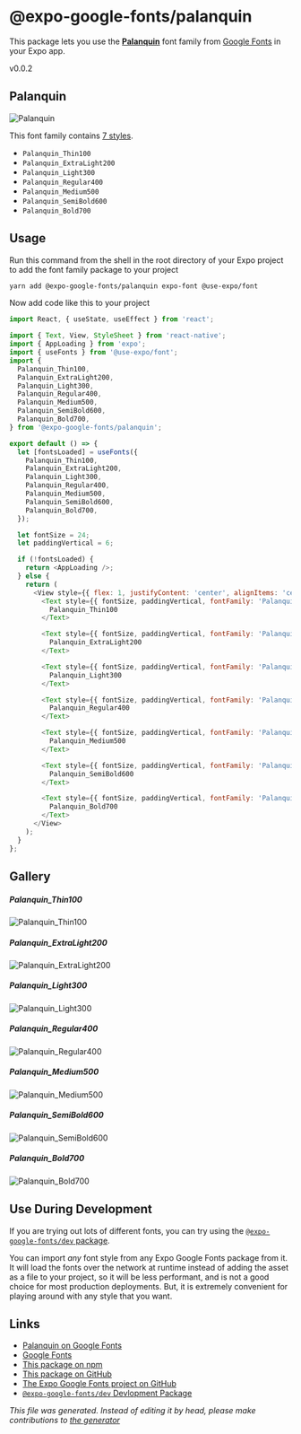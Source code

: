# @expo-google-fonts/palanquin

This package lets you use the [**Palanquin**](https://fonts.google.com/specimen/Palanquin) font family from [Google Fonts](https://fonts.google.com/) in your Expo app.

v0.0.2

## Palanquin

![Palanquin](./font-family.png)

This font family contains [7 styles](#gallery).

- `Palanquin_Thin100`
- `Palanquin_ExtraLight200`
- `Palanquin_Light300`
- `Palanquin_Regular400`
- `Palanquin_Medium500`
- `Palanquin_SemiBold600`
- `Palanquin_Bold700`

## Usage

Run this command from the shell in the root directory of your Expo project to add the font family package to your project
```sh
yarn add @expo-google-fonts/palanquin expo-font @use-expo/font
```

Now add code like this to your project
```js
import React, { useState, useEffect } from 'react';

import { Text, View, StyleSheet } from 'react-native';
import { AppLoading } from 'expo';
import { useFonts } from '@use-expo/font';
import {
  Palanquin_Thin100,
  Palanquin_ExtraLight200,
  Palanquin_Light300,
  Palanquin_Regular400,
  Palanquin_Medium500,
  Palanquin_SemiBold600,
  Palanquin_Bold700,
} from '@expo-google-fonts/palanquin';

export default () => {
  let [fontsLoaded] = useFonts({
    Palanquin_Thin100,
    Palanquin_ExtraLight200,
    Palanquin_Light300,
    Palanquin_Regular400,
    Palanquin_Medium500,
    Palanquin_SemiBold600,
    Palanquin_Bold700,
  });

  let fontSize = 24;
  let paddingVertical = 6;

  if (!fontsLoaded) {
    return <AppLoading />;
  } else {
    return (
      <View style={{ flex: 1, justifyContent: 'center', alignItems: 'center' }}>
        <Text style={{ fontSize, paddingVertical, fontFamily: 'Palanquin_Thin100' }}>
          Palanquin_Thin100
        </Text>

        <Text style={{ fontSize, paddingVertical, fontFamily: 'Palanquin_ExtraLight200' }}>
          Palanquin_ExtraLight200
        </Text>

        <Text style={{ fontSize, paddingVertical, fontFamily: 'Palanquin_Light300' }}>
          Palanquin_Light300
        </Text>

        <Text style={{ fontSize, paddingVertical, fontFamily: 'Palanquin_Regular400' }}>
          Palanquin_Regular400
        </Text>

        <Text style={{ fontSize, paddingVertical, fontFamily: 'Palanquin_Medium500' }}>
          Palanquin_Medium500
        </Text>

        <Text style={{ fontSize, paddingVertical, fontFamily: 'Palanquin_SemiBold600' }}>
          Palanquin_SemiBold600
        </Text>

        <Text style={{ fontSize, paddingVertical, fontFamily: 'Palanquin_Bold700' }}>
          Palanquin_Bold700
        </Text>
      </View>
    );
  }
};

```

## Gallery

##### Palanquin_Thin100
![Palanquin_Thin100](./c2f2587b9d7e9715b99bbe03f6115a2dcf52f8cb016c7e31f06e26561f3f13bb.ttf.png)

##### Palanquin_ExtraLight200
![Palanquin_ExtraLight200](./e3ae6db39173fbbc643b90005a108980c36ea6111e91516ed3e754cd247f965d.ttf.png)

##### Palanquin_Light300
![Palanquin_Light300](./94dbed29146fdc39c8979eff474e5210368a5276c9c7b55706418b745036a240.ttf.png)

##### Palanquin_Regular400
![Palanquin_Regular400](./a3fd79ddbba4270727bcb4649e1015a2726418eef7abd8cb984139bca11f5df5.ttf.png)

##### Palanquin_Medium500
![Palanquin_Medium500](./c027a6ee638527b57eed686cb93382141e9da3ad55c331614b735f4b26dfe2f9.ttf.png)

##### Palanquin_SemiBold600
![Palanquin_SemiBold600](./e342fbd31bc4d7a837724b2e51ac0c6e4057d44809e8e984d2c72c0b0a3dc48a.ttf.png)

##### Palanquin_Bold700
![Palanquin_Bold700](./a1812757fe429bab601701c1010e05f49540ea857170789a8ee91e0fe1d5e9d2.ttf.png)


## Use During Development

If you are trying out lots of different fonts, you can try using the [`@expo-google-fonts/dev` package](https://www.npmjs.com/package/@expo-google-fonts/dev).

You can import *any* font style from any Expo Google Fonts package from it. It will load the fonts
over the network at runtime instead of adding the asset as a file to your project, so it will be 
less performant, and is not a good choice for most production deployments. But, it is extremely convenient
for playing around with any style that you want.

## Links

- [Palanquin on Google Fonts](https://fonts.google.com/specimen/Palanquin)
- [Google Fonts](https://fonts.google.com/)
- [This package on npm](https://www.npmjs.com/package/@expo-google-fonts/palanquin)
- [This package on GitHub](https://github.com/expo/google-fonts/tree/master/font-packages/palanquin)
- [The Expo Google Fonts project on GitHub](https://github.com/expo/google-fonts)
- [`@expo-google-fonts/dev` Devlopment Package](https://github.com/expo/google-fonts/tree/master/font-packages/dev)


*This file was generated. Instead of editing it by head, please make contributions to [the generator](https://github.com/expo/google-fonts/tree/master/packages/generator)*
